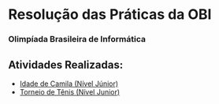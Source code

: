 # Resolução das Práticas da OBI
### Olimpíada Brasileira de Informática

## Atividades Realizadas:
- [Idade de Camila (Nível Júnior)](https://olimpiada.ic.unicamp.br/pratique/pj/2021/f1/idade/)
- [Torneio de Tênis (Nível Junior)](https://olimpiada.ic.unicamp.br/pratique/pj/2021/f1/torneio/)
